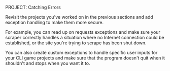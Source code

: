 PROJECT: Catching Errors


Revisit the projects you've worked on in the previous sections and add exception handling to make them more secure.

For example, you can read up on requests exceptions and make sure your scraper correctly handles a situation where no Internet connection could be established, or the site you're trying to scrape has been shut down.

You can also create custom exceptions to handle specific user inputs for your CLI game projects and make sure that the program doesn't quit when it shouldn't and stops when you want it to.